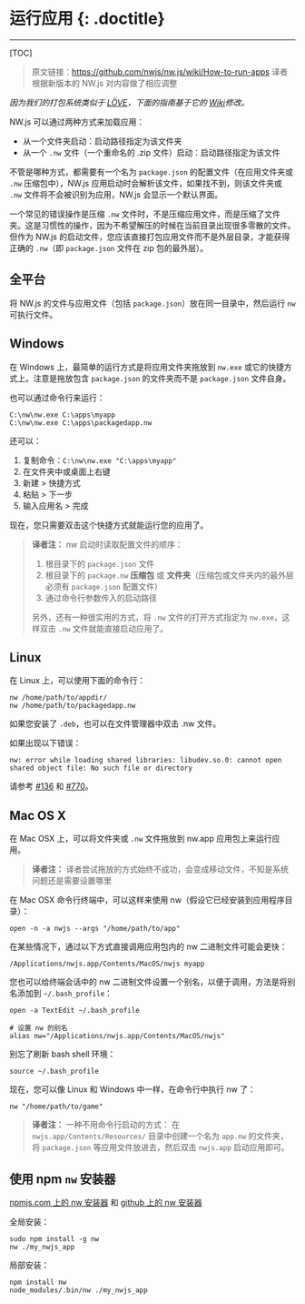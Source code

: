 # 运行应用 {: .doctitle}
---

[TOC]

> 原文链接：https://github.com/nwjs/nw.js/wiki/How-to-run-apps
> 译者根据新版本的 NW.js 对内容做了相应调整

_因为我们的打包系统类似于 [LÖVE](https://love2d.org)，下面的指南基于它的 [Wiki](https://love2d.org/wiki/Getting_Started)修改。_

NW.js 可以通过两种方式来加载应用：

* 从一个文件夹启动：启动路径指定为该文件夹
* 从一个 `.nw` 文件（一个重命名的 .zip 文件）启动：启动路径指定为该文件

不管是哪种方式，都需要有一个名为 `package.json` 的配置文件（在应用文件夹或 `.nw` 压缩包中），NW.js 应用启动时会解析该文件，如果找不到，则该文件夹或 `.nw` 文件将不会被识别为应用，NW.js 会显示一个默认界面。

一个常见的错误操作是压缩 `.nw` 文件时，不是压缩应用文件，而是压缩了文件夹。这是习惯性的操作，因为不希望解压的时候在当前目录出现很多零散的文件。但作为 NW.js 的启动文件，您应该直接打包应用文件而不是外层目录，才能获得正确的 `.nw`（即 `package.json` 文件在 zip 包的最外层）。

## 全平台

将 NW.js 的文件与应用文件（包括 `package.json`）放在同一目录中，然后运行 `​​nw` 可执行文件。

## Windows

在 Windows 上，最简单的运行方式是将应用文件夹拖放到 `nw.exe` 或它的快捷方式上。注意是拖放包含 `package.json` 的文件夹而不是 `package.json` 文件自身。

也可以通过命令行来运行：

    C:\nw\nw.exe C:\apps\myapp
    C:\nw\nw.exe C:\apps\packagedapp.nw

还可以：

1. 复制命令：`C:\nw\nw.exe "C:\apps\myapp"`
2. 在文件夹中或桌面上右键
3. 新建 > 快捷方式
4. 粘贴 > 下一步
5. 输入应用名 > 完成

现在，您只需要双击这个快捷方式就能运行您的应用了。

> **译者注：**
> nw 启动时读取配置文件的顺序：
> 
> 1. 根目录下的 `package.json` 文件
> 2. 根目录下的 `package.nw` **压缩包** 或 **文件夹**（压缩包或文件夹内的最外层必须有 `package.json` 配置文件）
> 3. 通过命令行参数传入的启动路径
> 
> 
> 另外，还有一种很实用的方式，将 `.nw` 文件的打开方式指定为 `nw.exe`，这样双击 `.nw` 文件就能直接启动应用了。

## Linux

在 Linux 上，可以使用下面的命令行：

    nw /home/path/to/appdir/
    nw /home/path/to/packagedapp.nw

如果您安装了 `.deb`，也可以在文件管理器中双击 .nw 文件。

如果出现以下错误：

    nw: error while loading shared libraries: libudev.so.0: cannot open shared object file: No such file or directory

请参考 [#136](https://github.com/nwjs/nw.js/issues/136) 和 [#770](https://github.com/nwjs/nw.js/issues/770)。

## Mac OS X

在 Mac OSX 上，可以将文件夹或 `.nw` 文件拖放到 nw.app 应用包上来运行应用。

> **译者注：** 译者尝试拖放的方式始终不成功，会变成移动文件，不知是系统问题还是需要设置哪里

在 Mac OSX 命令行终端中，可以这样来使用 nw（假设它已经安装到应用程序目录）：

    open -n -a nwjs --args "/home/path/to/app"

在某些情况下，通过以下方式直接调用应用包内的 nw 二进制文件可能会更快：

    /Applications/nwjs.app/Contents/MacOS/nwjs myapp

您也可以给终端会话中的 nw 二进制文件设置一个别名，以便于调用，方法是将别名添加到 `~/.bash_profile`：

    open -a TextEdit ~/.bash_profile
    
    # 设置 nw 的别名
    alias nw="/Applications/nwjs.app/Contents/MacOS/nwjs"

别忘了刷新 bash shell 环境：

    source ~/.bash_profile

现在，您可以像 Linux 和 Windows 中一样，在命令行中执行 nw 了：

    nw "/home/path/to/game"

> **译者注：** 一种不用命令行启动的方式：
> 在 `nwjs.app/Contents/Resources/` 目录中创建一个名为 `app.nw` 的文件夹，将 `package.json` 等应用文件放进去，然后双击 `nwjs.app` 启动应用即可。

## 使用 npm `nw` 安装器

[npmjs.com 上的 nw 安装器](https://www.npmjs.com/package/nw) 和 [github 上的 nw 安装器](https://github.com/nwjs/npm-installer)

全局安装：
```
sudo npm install -g nw
nw ./my_nwjs_app
```

局部安装：
```
npm install nw
node_modules/.bin/nw ./my_nwjs_app
```
